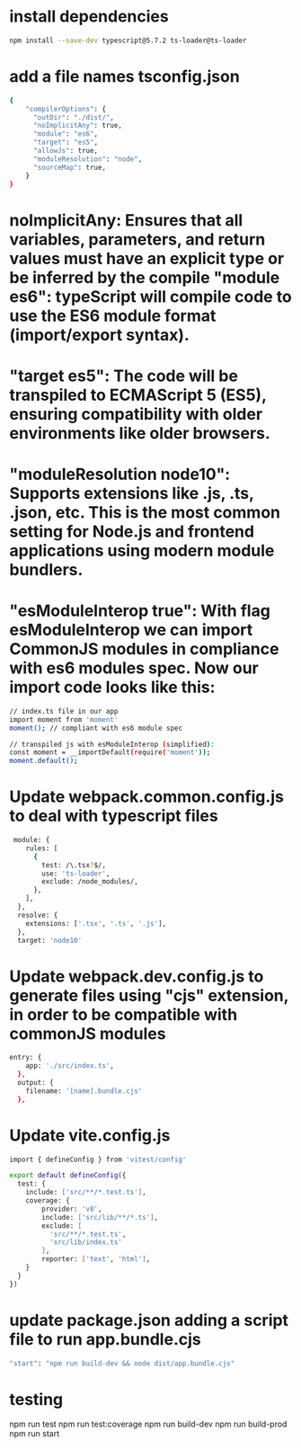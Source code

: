 # install dependencies
```sh
npm install --save-dev typescript@5.7.2 ts-loader@ts-loader
```

# add a file names tsconfig.json
```sh
{
    "compilerOptions": {
      "outDir": "./dist/",
      "noImplicitAny": true,
      "module": "es6",
      "target": "es5",
      "allowJs": true,
      "moduleResolution": "node",
      "sourceMap": true,
    }
}
```

# noImplicitAny: Ensures that all variables, parameters, and return values must have an explicit type or be inferred by the compile "module es6": typeScript will compile code to use the ES6 module format (import/export syntax).

# "target es5": The code will be transpiled to ECMAScript 5 (ES5), ensuring compatibility with older environments like older browsers.

# "moduleResolution node10": Supports extensions like .js, .ts, .json, etc. This is the most common setting for Node.js and frontend applications using modern module bundlers.

# "esModuleInterop true": With flag esModuleInterop we can import CommonJS modules in compliance with es6 modules spec. Now our import code looks like this:

```sh
// index.ts file in our app
import moment from 'moment'
moment(); // compliant with es6 module spec

// transpiled js with esModuleInterop (simplified):
const moment = __importDefault(require('moment'));
moment.default();
```

# Update webpack.common.config.js to deal with typescript files
```sh
 module: {
    rules: [
      {
        test: /\.tsx?$/,
        use: 'ts-loader',
        exclude: /node_modules/,
      },
    ],
  },
  resolve: {
    extensions: ['.tsx', '.ts', '.js'],
  },
  target: 'node10'
```

# Update webpack.dev.config.js to generate files using "cjs" extension, in order to be compatible with commonJS modules
```sh
entry: {
    app: './src/index.ts',
  },
  output: {
    filename: '[name].bundle.cjs'
  },
```

# Update vite.config.js
```sh
import { defineConfig } from 'vitest/config'

export default defineConfig({
  test: {
    include: ['src/**/*.test.ts'],
    coverage: {
        provider: 'v8',
        include: ['src/lib/**/*.ts'],
        exclude: [
          'src/**/*.test.ts',
          'src/lib/index.ts'
        ],
        reporter: ['text', 'html'],
    }
  }
})
```

# update package.json adding a script file to run app.bundle.cjs
```sh
"start": "npm run build-dev && node dist/app.bundle.cjs"
```

# testing
npm run test
npm run test:coverage
npm run build-dev
npm run build-prod
npm run start
